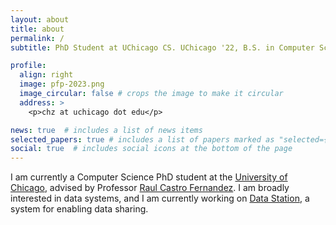 ```yaml
---
layout: about
title: about
permalink: /
subtitle: PhD Student at UChicago CS. UChicago '22, B.S. in Computer Science with a minor in Physics

profile:
  align: right
  image: pfp-2023.png
  image_circular: false # crops the image to make it circular
  address: >
    <p>chz at uchicago dot edu</p>

news: true  # includes a list of news items
selected_papers: true # includes a list of papers marked as "selected={true}"
social: true  # includes social icons at the bottom of the page
---
```


I am currently a Computer Science PhD student at the <a href='https://cs.uchicago.edu/'>University of Chicago</a>, advised by Professor <a href='https://raulcastrofernandez.com/'>Raul Castro Fernandez</a>. I am broadly interested in data systems, and I am currently working on <a href='https://www.vldb.org/pvldb/vol15/p3172-xia.pdf'>Data Station</a>, a system for enabling data sharing.
